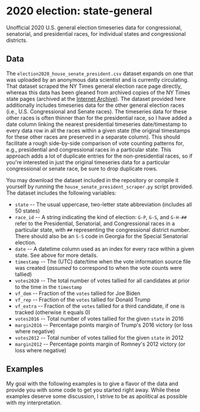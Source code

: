 # 2020 election: state-general

Unofficial 2020 U.S. general election timeseries data for congressional, senatorial, and presidential races, for individual states and congressional districts.

## Data

The `election2020_house_senate_president.csv` dataset expands on one that was uploaded by an anonymous data scientist and is currently circulating.  That dataset scraped the NY Times general election race page directly, whereas this data has been gleaned from archived copies of the NY Times state pages (archived at the [Internet Archive](https://web.archive/org)).  The dataset provided here additionally includes timeseries data for the other general election races (i.e., U.S. Congressional and Senate races).  The timeseries data for these other races is often thinner than for the presidential race, so I have added a date column linking the nearest presidential timeseries date/timestamp to every data row in all the races within a given state (the original timestamps for these other races are preserved in a separate column).  This should facilitate a rough side-by-side comparison of vote counting patterns for, e.g., presidential and congressional races in a particular state.  This approach adds a lot of duplicate entries for the non-presidential races, so if you're interested in just the original timeseries data for a particular congressional or senate race, be sure to drop duplicate rows.

You may download the dataset included in the repository or compile it yourself by running the `house_senate_president_scraper.py` script provided.  The dataset includes the following variables:

* `state`             -- The usual uppercase, two-letter state abbreviation (includes all 50 states)
* `race_id`           -- A string indicating the kind of election: `G-P`, `G-S`, and `G-H-##` refer to the Presidential, Senatorial, and Congressional races in a particular state, with `##` representing the congressional district number.  There should also be an `S-S` code in Georgia for the Special Senatorial election.
* `date`              -- A datetime column used as an index for every race within a given state.  See above for more details.
* `timestamp`         -- The (UTC) date/time when the vote information source file was created (*assumed* to correspond to when the vote counts were tallied)
* `votes2020`         -- The total number of votes tallied for all candidates at prior to the time in the `timestamp`
* `vf_dem`            -- Fraction of the `votes` tallied for Joe Biden 
* `vf_rep`            -- Fraction of the `votes` tallied for Donald Trump
* `vf_extra`          -- Fraction of the `votes` tallied for a third candidate, if one is tracked (otherwise it equals 0)
* `votes2016`         -- Total number of votes tallied for the given `state` in 2016
* `margin2016`        -- Percentage points margin of Trump's 2016 victory (or loss where negative)
* `votes2012`         -- Total number of votes tallied for the given `state` in 2012
* `margin2012`        -- Percentage points margin of Romney's 2012 victory (or loss where negative)

## Examples

My goal with the following examples is to give a flavor of the data and provide you with some code to get you started right away.  While these examples deserve some discussion, I strive to be as apolitical as possible with my interpretation.

